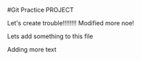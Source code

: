 #Git Practice PROJECT

Let's create trouble!!!!!!!!
Modified more noe!

Lets add something to this file


Adding more text